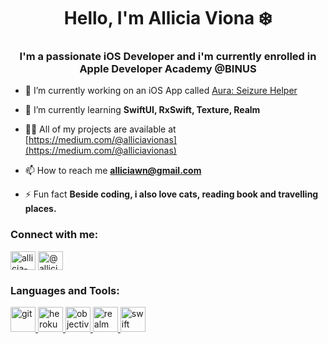 <h1 align="center">Hello, I'm Allicia Viona ❄️</h1>
<h3 align="center">I'm a passionate iOS Developer and i'm currently enrolled in Apple Developer Academy @BINUS</h3>

- 🔭 I’m currently working on an iOS App called [Aura: Seizure Helper](https://apps.apple.com/tt/app/aura-seizure-helper/id1537345548?ign-mpt=uo%3D2)

- 🌱 I’m currently learning **SwiftUI, RxSwift, Texture, Realm**

- 👨‍💻 All of my projects are available at [https://medium.com/@alliciavionas](https://medium.com/@alliciavionas)

- 📫 How to reach me **alliciawn@gmail.com**

- ⚡ Fun fact **Beside coding, i also love cats, reading book and travelling places.**

<h3 align="left">Connect with me:</h3>
<p align="left">
<a href="https://linkedin.com/in/allicia-viona" target="blank"><img align="center" src="https://cdn.jsdelivr.net/npm/simple-icons@3.0.1/icons/linkedin.svg" alt="allicia-viona" height="30" width="40" /></a>
<a href="https://medium.com/@alliciavionas" target="blank"><img align="center" src="https://cdn.jsdelivr.net/npm/simple-icons@3.0.1/icons/medium.svg" alt="@alliciavionas" height="30" width="40" /></a>
</p>

<h3 align="left">Languages and Tools:</h3>
<p align="left"> <a href="https://git-scm.com/" target="_blank"> <img src="https://www.vectorlogo.zone/logos/git-scm/git-scm-icon.svg" alt="git" width="40" height="40"/> </a> <a href="https://heroku.com" target="_blank"> <img src="https://www.vectorlogo.zone/logos/heroku/heroku-icon.svg" alt="heroku" width="40" height="40"/> </a> <a href="https://developer.apple.com/library/archive/documentation/Cocoa/Conceptual/ProgrammingWithObjectiveC/Introduction/Introduction.html" target="_blank"> <img src="https://www.vectorlogo.zone/logos/apple_objectivec/apple_objectivec-icon.svg" alt="objectivec" width="40" height="40"/> </a> <a href="https://realm.io/" target="_blank"> <img src="https://raw.githubusercontent.com/bestofjs/bestofjs-webui/8665e8c267a0215f3159df28b33c365198101df5/public/logos/realm.svg" alt="realm" width="40" height="40"/> </a> <a href="https://developer.apple.com/swift/" target="_blank"> <img src="https://devicons.github.io/devicon/devicon.git/icons/swift/swift-original-wordmark.svg" alt="swift" width="40" height="40"/> </a> </p>
